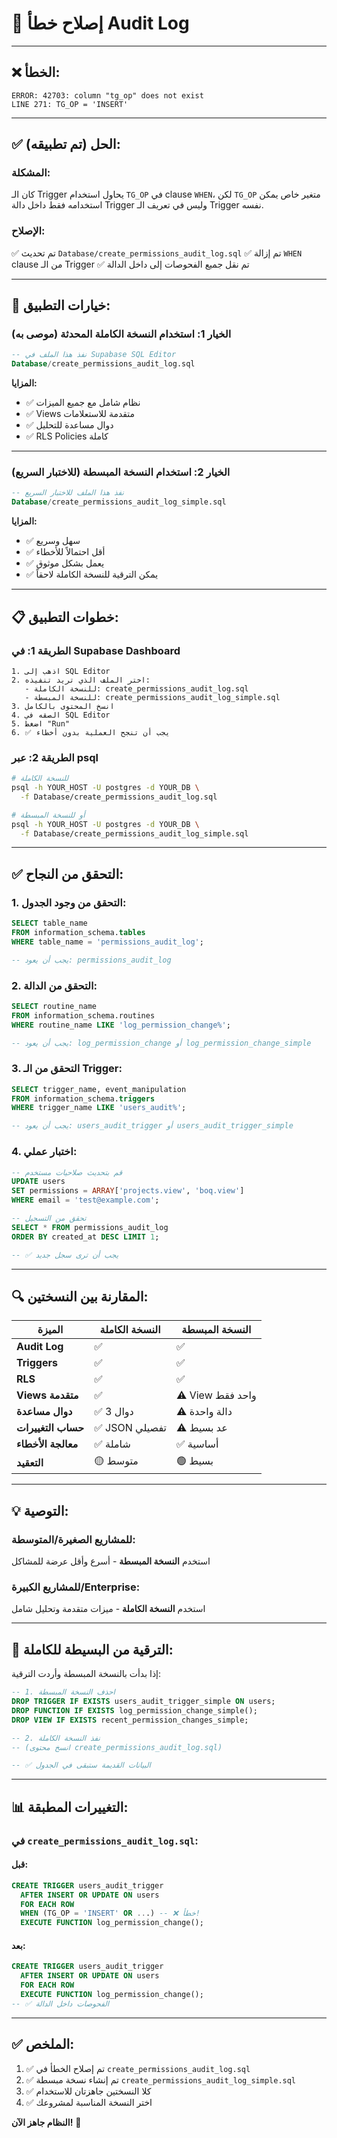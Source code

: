 # 🔧 **إصلاح خطأ Audit Log**

---

## ❌ **الخطأ:**
```
ERROR: 42703: column "tg_op" does not exist
LINE 271: TG_OP = 'INSERT'
```

---

## ✅ **الحل (تم تطبيقه):**

### **المشكلة:**
كان الـ Trigger يحاول استخدام `TG_OP` في clause `WHEN`، لكن `TG_OP` متغير خاص يمكن استخدامه فقط داخل دالة Trigger وليس في تعريف الـ Trigger نفسه.

### **الإصلاح:**
✅ تم تحديث `Database/create_permissions_audit_log.sql`
✅ تم إزالة `WHEN` clause من الـ Trigger
✅ تم نقل جميع الفحوصات إلى داخل الدالة

---

## 🚀 **خيارات التطبيق:**

### **الخيار 1: استخدام النسخة الكاملة المحدثة (موصى به)**

```sql
-- نفذ هذا الملف في Supabase SQL Editor
Database/create_permissions_audit_log.sql
```

**المزايا:**
- ✅ نظام شامل مع جميع الميزات
- ✅ Views متقدمة للاستعلامات
- ✅ دوال مساعدة للتحليل
- ✅ RLS Policies كاملة

---

### **الخيار 2: استخدام النسخة المبسطة (للاختبار السريع)**

```sql
-- نفذ هذا الملف للاختبار السريع
Database/create_permissions_audit_log_simple.sql
```

**المزايا:**
- ✅ سهل وسريع
- ✅ أقل احتمالاً للأخطاء
- ✅ يعمل بشكل موثوق
- ✅ يمكن الترقية للنسخة الكاملة لاحقاً

---

## 📋 **خطوات التطبيق:**

### **الطريقة 1: في Supabase Dashboard**

```
1. اذهب إلى SQL Editor
2. اختر الملف الذي تريد تنفيذه:
   - للنسخة الكاملة: create_permissions_audit_log.sql
   - للنسخة المبسطة: create_permissions_audit_log_simple.sql
3. انسخ المحتوى بالكامل
4. الصقه في SQL Editor
5. اضغط "Run"
6. ✅ يجب أن تنجح العملية بدون أخطاء
```

### **الطريقة 2: عبر psql**

```bash
# للنسخة الكاملة
psql -h YOUR_HOST -U postgres -d YOUR_DB \
  -f Database/create_permissions_audit_log.sql

# أو للنسخة المبسطة
psql -h YOUR_HOST -U postgres -d YOUR_DB \
  -f Database/create_permissions_audit_log_simple.sql
```

---

## ✅ **التحقق من النجاح:**

### **1. التحقق من وجود الجدول:**
```sql
SELECT table_name 
FROM information_schema.tables 
WHERE table_name = 'permissions_audit_log';

-- يجب أن يعود: permissions_audit_log
```

### **2. التحقق من الدالة:**
```sql
SELECT routine_name 
FROM information_schema.routines 
WHERE routine_name LIKE 'log_permission_change%';

-- يجب أن يعود: log_permission_change أو log_permission_change_simple
```

### **3. التحقق من الـ Trigger:**
```sql
SELECT trigger_name, event_manipulation 
FROM information_schema.triggers 
WHERE trigger_name LIKE 'users_audit%';

-- يجب أن يعود: users_audit_trigger أو users_audit_trigger_simple
```

### **4. اختبار عملي:**
```sql
-- قم بتحديث صلاحيات مستخدم
UPDATE users 
SET permissions = ARRAY['projects.view', 'boq.view']
WHERE email = 'test@example.com';

-- تحقق من التسجيل
SELECT * FROM permissions_audit_log 
ORDER BY created_at DESC LIMIT 1;

-- ✅ يجب أن ترى سجل جديد
```

---

## 🔍 **المقارنة بين النسختين:**

| الميزة | النسخة الكاملة | النسخة المبسطة |
|--------|----------------|-----------------|
| **Audit Log** | ✅ | ✅ |
| **Triggers** | ✅ | ✅ |
| **RLS** | ✅ | ✅ |
| **Views متقدمة** | ✅ | ⚠️ View واحد فقط |
| **دوال مساعدة** | ✅ 3 دوال | ⚠️ دالة واحدة |
| **حساب التغييرات** | ✅ JSON تفصيلي | ⚠️ عد بسيط |
| **معالجة الأخطاء** | ✅ شاملة | ✅ أساسية |
| **التعقيد** | 🟡 متوسط | 🟢 بسيط |

---

## 💡 **التوصية:**

### **للمشاريع الصغيرة/المتوسطة:**
استخدم **النسخة المبسطة** - أسرع وأقل عرضة للمشاكل

### **للمشاريع الكبيرة/Enterprise:**
استخدم **النسخة الكاملة** - ميزات متقدمة وتحليل شامل

---

## 🔄 **الترقية من البسيطة للكاملة:**

إذا بدأت بالنسخة المبسطة وأردت الترقية:

```sql
-- 1. احذف النسخة المبسطة
DROP TRIGGER IF EXISTS users_audit_trigger_simple ON users;
DROP FUNCTION IF EXISTS log_permission_change_simple();
DROP VIEW IF EXISTS recent_permission_changes_simple;

-- 2. نفذ النسخة الكاملة
-- (انسخ محتوى create_permissions_audit_log.sql)

-- ✅ البيانات القديمة ستبقى في الجدول
```

---

## 📊 **التغييرات المطبقة:**

### **في `create_permissions_audit_log.sql`:**

#### **قبل:**
```sql
CREATE TRIGGER users_audit_trigger
  AFTER INSERT OR UPDATE ON users
  FOR EACH ROW
  WHEN (TG_OP = 'INSERT' OR ...) -- ❌ خطأ!
  EXECUTE FUNCTION log_permission_change();
```

#### **بعد:**
```sql
CREATE TRIGGER users_audit_trigger
  AFTER INSERT OR UPDATE ON users
  FOR EACH ROW
  EXECUTE FUNCTION log_permission_change();
-- ✅ الفحوصات داخل الدالة
```

---

## ✅ **الملخص:**

1. ✅ تم إصلاح الخطأ في `create_permissions_audit_log.sql`
2. ✅ تم إنشاء نسخة مبسطة `create_permissions_audit_log_simple.sql`
3. ✅ كلا النسختين جاهزتان للاستخدام
4. ✅ اختر النسخة المناسبة لمشروعك

**النظام جاهز الآن!** 🚀
